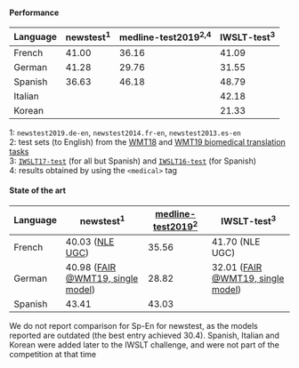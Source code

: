 #### Performance


|Language|newstest<sup>1</sup>|medline-test2019<sup>2,4</sup>|IWSLT-test<sup>3</sup>|
|--------|--------|----------------|----------------|
|French|41.00|36.16|41.09|
|German|41.28|29.76|31.55|
|Spanish|36.63|46.18|48.79|
|Italian|||42.18
|Korean|||21.33

1: `newstest2019.de-en`, `newstest2014.fr-en`, `newstest2013.es-en` <br>
2: test sets (to English) from the [WMT18](http://www.statmt.org/wmt18/biomedical-translation-task.html) and [WMT19 biomedical translation tasks](http://www.statmt.org/wmt19/biomedical-translation-task.html) <br>
3: [`IWSLT17-test`](https://wit3.fbk.eu/) (for all but Spanish) and [`IWSLT16-test`](https://wit3.fbk.eu/mt.php?release=2016-01-more) (for Spanish) <br>
4: results obtained by using the `<medical>` tag <br>

#### State of the art

|Language|newstest<sup>1</sup>|[medline-test2019<sup>2</sup>](http://www.statmt.org/wmt19/wmt-2019-biomedical-results.pdf)|IWSLT-test<sup>3</sup>|
|--------|--------|----------------|----------------|
|French|40.03 ([NLE UGC](https://arxiv.org/abs/1910.14589))|35.56|41.70 (NLE UGC)|
|German|40.98 ([FAIR @WMT19, single model](https://github.com/pytorch/fairseq/blob/master/examples/wmt19/README.md))|28.82|32.01 ([FAIR @WMT19, single model](https://github.com/pytorch/fairseq/blob/master/examples/wmt19/README.md))|
|Spanish|43.41|43.03|

We do not report comparison for Sp-En for newstest, as the models reported are outdated (the best entry achieved 30.4). 
Spanish, Italian and Korean were added later to the IWSLT challenge, and were not part of the competition at that time
